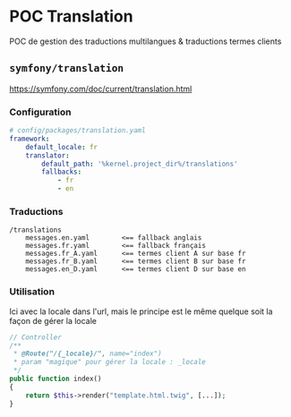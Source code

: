 # POC Translation

POC de gestion des traductions multilangues & traductions termes clients


## `symfony/translation`

https://symfony.com/doc/current/translation.html

### Configuration

```yaml
# config/packages/translation.yaml
framework:
    default_locale: fr
    translator:
        default_path: '%kernel.project_dir%/translations'
        fallbacks:
            - fr
            - en

```

### Traductions

```
/translations
    messages.en.yaml        <== fallback anglais
    messages.fr.yaml        <== fallback français
    messages.fr_A.yaml      <== termes client A sur base fr
    messages.fr_B.yaml      <== termes client B sur base fr
    messages.en_D.yaml      <== termes client D sur base en
```

### Utilisation

Ici avec la locale dans l'url, mais le principe est le même quelque soit la façon de gérer la locale

```php
// Controller 
/**
 * @Route("/{_locale}/", name="index")
 * param "magique" pour gérer la locale : _locale
 */
public function index()
{
    return $this->render("template.html.twig", [...]);
}

```